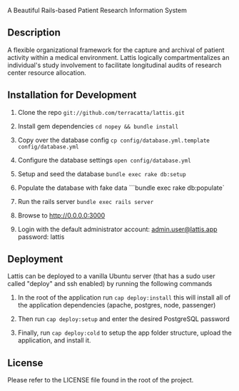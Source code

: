 A Beautiful Rails-based Patient Research Information System

## Description
A flexible organizational framework for the capture and archival of patient
activity within a medical environment. Lattis logically compartmentalizes an
individual's study involvement to facilitate longitudinal audits of research
center resource allocation.

## Installation for Development

1. Clone the repo ```git://github.com/terracatta/lattis.git```

1. Install gem dependencies ```cd nopey && bundle install```

1. Copy over the database config
  ```cp config/database.yml.template config/database.yml```

1. Configure the database settings  ```open config/database.yml```

1. Setup and seed the database ```bundle exec rake db:setup```

1. Populate the database with fake data ```bundle exec rake db:populate`

1. Run the rails server ```bundle exec rails server```

1. Browse to http://0.0.0.0:3000

1. Login with the default administrator
  account: admin.user@lattis.app password: lattis

## Deployment
Lattis can be deployed to a vanilla Ubuntu server (that has a sudo user called
 "deploy" and ssh enabled) by running the following commands

1. In the root of the application run ```cap deploy:install``` this will install
  all of the application dependencies (apache, postgres, node, passenger)

1. Then run ```cap deploy:setup``` and enter the desired PostgreSQL password

1. Finally, run ```cap deploy:cold``` to setup the app folder structure, upload
the application, and install it.

## License
Please refer to the LICENSE file found in the root of the project.
